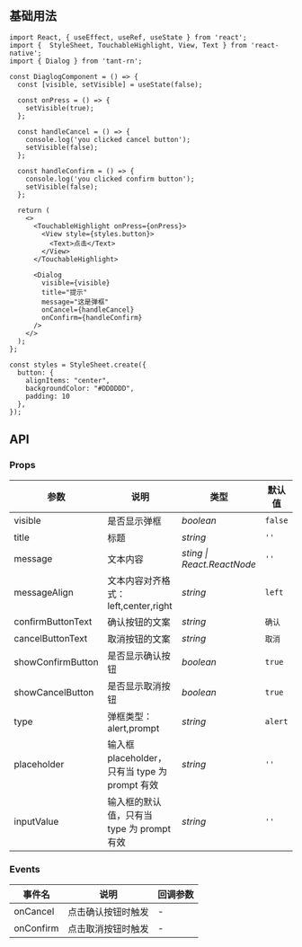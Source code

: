 ## 基础用法


```tsx
import React, { useEffect, useRef, useState } from 'react';
import {  StyleSheet, TouchableHighlight, View, Text } from 'react-native';
import { Dialog } from 'tant-rn';

const DiaglogComponent = () => {
  const [visible, setVisible] = useState(false);

  const onPress = () => {
    setVisible(true);
  };

  const handleCancel = () => {
    console.log('you clicked cancel button');
    setVisible(false);
  };

  const handleConfirm = () => {
    console.log('you clicked confirm button');
    setVisible(false);
  };

  return (
    <>
      <TouchableHighlight onPress={onPress}>
        <View style={styles.button}>
          <Text>点击</Text>
        </View>
      </TouchableHighlight>

      <Dialog
        visible={visible}
        title="提示"
        message="这是弹框"
        onCancel={handleCancel}
        onConfirm={handleConfirm}
      />
    </>
  );
};

const styles = StyleSheet.create({
  button: {
    alignItems: "center",
    backgroundColor: "#DDDDDD",
    padding: 10
  },
});

```

## API

### Props

| 参数 | 说明 | 类型 | 默认值 |
|------|------|------|------|
| visible | 是否显示弹框 | *boolean* | `false` |
| title | 标题 | *string* | `''` |
| message | 文本内容 | *sting \| React.ReactNode* | `''` |
| messageAlign | 文本内容对齐格式：left,center,right | *string* | `left` |
| confirmButtonText | 确认按钮的文案 | *string* | `确认` |
| cancelButtonText | 取消按钮的文案 | *string* | `取消` |
| showConfirmButton | 是否显示确认按钮 | *boolean* | `true` |
| showCancelButton | 是否显示取消按钮 | *boolean* | `true` |
| type | 弹框类型：alert,prompt | *string* | `alert` |
| placeholder | 输入框placeholder，只有当 type 为 prompt 有效 | *string* | `''` |
| inputValue | 输入框的默认值，只有当 type 为 prompt 有效 | *string* | `''` |

### Events

| 事件名 | 说明 | 回调参数 |
|------|------|------|
| onCancel | 点击确认按钮时触发	 | - |
| onConfirm | 点击取消按钮时触发	 | - |